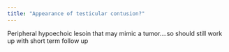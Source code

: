 ```yaml
---
title: "Appearance of testicular contusion?"
---
```

Peripheral hypoechoic lesoin that may mimic a tumor....so should still work up with short term follow up


